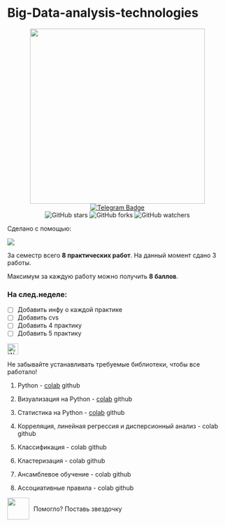 # Big-Data-analysis-technologies

<div id="content" align="center">
  <div id="GIF">
    <img src="https://user-images.githubusercontent.com/74038190/213866269-5d00981c-7c98-46d7-8a8e-16f462f15227.gif" width="400"/>
  </div>

  <div id="badges">
    <a href="https://t.me/daria_chugu" target="_blank">
  <img src="https://img.shields.io/badge/Telegram-0088cc?style=for-the-badge&logo=telegram&logoColor=white" alt="Telegram Badge"/>
</a>
  </div>

  <div id="github-stats">
    <img src="https://img.shields.io/github/stars/ChaoticPost/Big-Data-analysis-technologies?style=social" alt="GitHub stars"/>
    <img src="https://img.shields.io/github/forks/ChaoticPost/Big-Data-analysis-technologies?style=social" alt="GitHub forks"/>
    <img src="https://img.shields.io/github/watchers/ChaoticPost/Big-Data-analysis-technologies.svg?style=social&label=Watch&maxAge=2592000" alt="GitHub watchers"/>
  </div>
</div>

   
<div id="servise">
  <div id="GIF">
   <p>Сделано с помощью:</p>
     <img src="https://colab.research.google.com/assets/colab-badge.svg" />
  </div>

За семестр всего **8 практических работ**. На данный момент сдано 3 работы.

Максимум за каждую работу можно получить **8 баллов**.

### На след.неделе:

- [ ] Добавить инфу о каждой практике
- [ ] Добавить cvs
- [ ] Добавить 4 практику
- [ ] Добавить 5 практику

<div id="content">
  <div id="Alarm">
     <img src="https://raw.githubusercontent.com/Tarikul-Islam-Anik/Animated-Fluent-Emojis/master/Emojis/Symbols/Warning.png" alt="Warning" width="25" height="25"/>
     <p>Не забывайте устанавливать требуемые библиотеки, чтобы все работало!</p>
</div>

1. Python - [colab](https://colab.research.google.com/drive/1ZMeZuF7aXCxytHqiHUKQcKXFgusj_Frc?usp=sharing) github

2. Визуализация на Python - [colab](https://colab.research.google.com/drive/1tKZpNE0gXVGRZONeJRwH9js6lfenkzpP?usp=sharing) github
   
3. Статистика на Python - [colab](https://colab.research.google.com/drive/1b5_sbxcxlaPaXSLXnZcOXTPI1LIC3aOT?usp=sharing) github

4. Корреляция, линейная регрессия и дисперсионный анализ - colab github

5. Классификация - colab github

6. Кластеризация - colab github
  
7. Ансамблевое обучение - colab github

8. Ассоциативные правила - colab github


<div id="servise">
  <div id="GIF" style="display: flex; align-items: center;">
    <img src="https://user-images.githubusercontent.com/74038190/216122041-518ac897-8d92-4c6b-9b3f-ca01dcaf38ee.png" style="width: 50px; height: 50px; margin-right: 10px;" />
   <p>Помогло? Поставь звездочку</p>
  </div>
</div>
